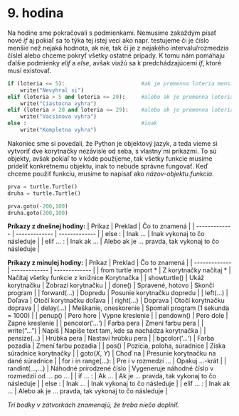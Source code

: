 # 9. hodina

Na hodine sme pokračovali s podmienkami. Nemusíme zakaždým písať nové *if* aj pokiaľ sa to týka tej istej veci ako napr. testujeme či je číslo menšie než nejaká hodnota, ak
nie, tak či je z nejakého intervalu/rozmedzia číslel alebo chceme pokryť všetky ostatné prípady. K tomu nám pomáhaju ďalšie podmienky *elif* a *else*, avšak viažú sa k
predchádzajúcemi *if*, ktoré musí existovať. 

```python
if (loteria <= 5):                        #ak je premenna loteria mensia alebo rovna 5
    write("Nevyhral si") 
elif (loteria > 5 and loteria <= 20):     #alebo ak je premenna loteria vacsia ako 5 A ZAROVEN mensia alebo rovna 20
    write("Ciastocna vyhra")
elif (loteria > 20 and loteria <= 29):    #alebo ak je premenna loteria vacsia ako 20 A ZAROVEN mensia alebo rovna 29
    write("Vacsinova vyhra")
else :                                    #inak
    write("Kompletna vyhra")
```

Nakoniec sme si povedali, že Python je objektový jazyk, a teda vieme si vytvoriť dve korytnačky nezávisle od seba, s vlastny´mi príkazmi. To sú objekty, avšak pokiaľ 
to v kóde použijeme, tak všetky funkcie musíme prideliť konkrétnemu objektu, inak to nebude správne fungovať. Keď chceme použiť funkciu, musíme to napísať ako 
*názov-objektu*.*funkcia*.

```python
prva = turtle.Turtle()
druha = turtle.Turtle()

prva.goto(-200,100)
druha.goto(200,100)
```
**Príkazy z dnešnej hodiny:**
| Príkaz  | Preklad | Čo to znamená |
| ------------- | ------------- | ------------- |
| else :  | Inak ... | Inak vykonaj to čo následuje |
| elif ... :  | Inak ak ... | Alebo ak je ... pravda, tak vykonaj to čo následuje |


**Príkazy z minulej hodiny:**
| Príkaz  | Preklad | Čo to znamená |
| ------------- | ------------- | ------------- |
| from turtle import *  | Z korytnačky načítaj *  | Načítaj všetky funkcie z knižnice Korytnačka |
| showturtle()  | Ukáž korytnačku  | Zobrazí korytnačku |
| done()  | Spravené, hotovo  | Skončí program |
| forward(...)  | Dopredu  | Posunie korytnačku dopredu |
| left(...)  | Doľava  | Otočí korytnačku doľava |
| right(...)  | Doprava  | Otočí korytnačku doprava |
| delay(...)  | Meškanie, oneskorenie  | Spomalí program (1 sekunda = 1000) |
| penup()  | Pero hore  | Vypne kreslenie |
| pendown()  | Pero dole  | Zapne kreslenie |
| pencolor(‘...‘)  | Farba pera  | Zmení farbu pera |
| write(“…”)  | Napíš  |	Napíše text tam, kde sa nachádza korytnačka |
| pensize(...)  | Hrúbka pera  | Nastaví hrúbku pera |
| bgcolor(‘...‘)  | Farba pozadia  | Zmení farbu pozadia |
| pos()  | Pozícia, poloha, súradnice | Získa súradnice korytnačky |
| goto(*X*, *Y*)  | Choď na  | Presunie korytnačku na dané súradnice |
| for i in range(...):  | Pre i v rozmedzí ...  | Opakuj ...-krát |
| randint(...,...)  | Náhodné prirodzené číslo  | Vygeneruje náhodné číslo v rozmedzií od ... po ... |
| if ... :  | Ak ... | Ak je ... pravda, tak vykonaj to čo následuje |
| else :  | Inak ... | Inak vykonaj to čo následuje |
| elif ... :  | Inak ak ... | Alebo ak je ... pravda, tak vykonaj to čo následuje |

*Tri bodky v zátvorkách znamenajú, že treba niečo doplniť.*

